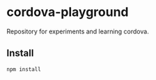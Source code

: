 # cordova-playground #

Repository for experiments and learning cordova.

## Install ##

```npm install```
